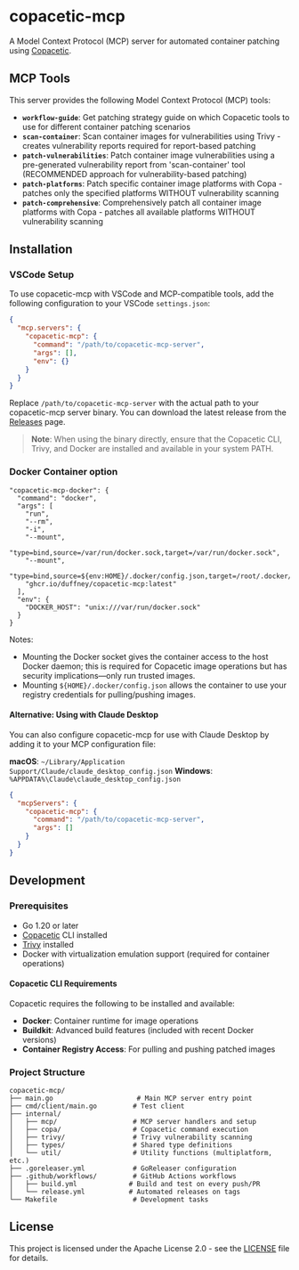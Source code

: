 # copacetic-mcp

A Model Context Protocol (MCP) server for automated container patching using [Copacetic](https://github.com/project-copacetic/copacetic).

## MCP Tools

This server provides the following Model Context Protocol (MCP) tools:

- **`workflow-guide`**: Get patching strategy guide on which Copacetic tools to use for different container patching scenarios
- **`scan-container`**: Scan container images for vulnerabilities using Trivy - creates vulnerability reports required for report-based patching
- **`patch-vulnerabilities`**: Patch container image vulnerabilities using a pre-generated vulnerability report from 'scan-container' tool (RECOMMENDED approach for vulnerability-based patching)
- **`patch-platforms`**: Patch specific container image platforms with Copa - patches only the specified platforms WITHOUT vulnerability scanning
- **`patch-comprehensive`**: Comprehensively patch all container image platforms with Copa - patches all available platforms WITHOUT vulnerability scanning

## Installation

### VSCode Setup

To use copacetic-mcp with VSCode and MCP-compatible tools, add the following configuration to your VSCode `settings.json`:

```json
{
  "mcp.servers": {
    "copacetic-mcp": {
      "command": "/path/to/copacetic-mcp-server",
      "args": [],
      "env": {}
    }
  }
}
```

Replace `/path/to/copacetic-mcp-server` with the actual path to your copacetic-mcp server binary. You can download the latest release from the [Releases]() page.

> **Note**: When using the binary directly, ensure that the Copacetic CLI, Trivy, and Docker are installed and available in your system PATH.

### Docker Container option

```jsonc
"copacetic-mcp-docker": {
  "command": "docker",
  "args": [
    "run",
    "--rm",
    "-i",
    "--mount",
    "type=bind,source=/var/run/docker.sock,target=/var/run/docker.sock",
    "--mount",
    "type=bind,source=${env:HOME}/.docker/config.json,target=/root/.docker/config.json",
    "ghcr.io/duffney/copacetic-mcp:latest"
  ],
  "env": {
    "DOCKER_HOST": "unix:///var/run/docker.sock"
  }
}
```

Notes:

- Mounting the Docker socket gives the container access to the host Docker daemon; this is required for Copacetic image operations but has security implications—only run trusted images.
- Mounting `${HOME}/.docker/config.json` allows the container to use your registry credentials for pulling/pushing images.

<!-- TODO: Docker Gateway / Catalog  -->

#### Alternative: Using with Claude Desktop

You can also configure copacetic-mcp for use with Claude Desktop by adding it to your MCP configuration file:

**macOS**: `~/Library/Application Support/Claude/claude_desktop_config.json`
**Windows**: `%APPDATA%\Claude\claude_desktop_config.json`

```json
{
  "mcpServers": {
    "copacetic-mcp": {
      "command": "/path/to/copacetic-mcp-server",
      "args": []
    }
  }
}
```

## Development

### Prerequisites

- Go 1.20 or later
- [Copacetic](https://github.com/project-copacetic/copacetic) CLI installed
- [Trivy](https://github.com/aquasecurity/trivy) installed
- Docker with virtualization emulation support (required for container operations)

#### Copacetic CLI Requirements

Copacetic requires the following to be installed and available:

- **Docker**: Container runtime for image operations
- **Buildkit**: Advanced build features (included with recent Docker versions)
- **Container Registry Access**: For pulling and pushing patched images

### Project Structure

```
copacetic-mcp/
├── main.go                     # Main MCP server entry point
├── cmd/client/main.go         # Test client
├── internal/
│   ├── mcp/                   # MCP server handlers and setup
│   ├── copa/                  # Copacetic command execution
│   ├── trivy/                 # Trivy vulnerability scanning
│   ├── types/                 # Shared type definitions
│   └── util/                  # Utility functions (multiplatform, etc.)
├── .goreleaser.yml            # GoReleaser configuration
├── .github/workflows/         # GitHub Actions workflows
│   ├── build.yml             # Build and test on every push/PR
│   └── release.yml           # Automated releases on tags
└── Makefile                   # Development tasks
```

## License

This project is licensed under the Apache License 2.0 - see the [LICENSE](LICENSE) file for details.
